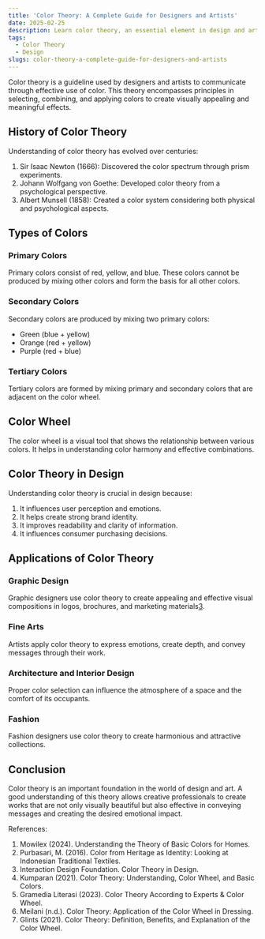 ```yaml
---
title: 'Color Theory: A Complete Guide for Designers and Artists'
date: 2025-02-25
description: Learn color theory, an essential element in design and art. Discover the meaning, types of colors, and their applications across various creative fields.
tags:
  - Color Theory
  - Design
slugs: color-theory-a-complete-guide-for-designers-and-artists
---
```


Color theory is a guideline used by designers and artists to communicate through effective use of color. This theory encompasses principles in selecting, combining, and applying colors to create visually appealing and meaningful effects.

## History of Color Theory

Understanding of color theory has evolved over centuries:

1. Sir Isaac Newton (1666): Discovered the color spectrum through prism experiments.
2. Johann Wolfgang von Goethe: Developed color theory from a psychological perspective.
3. Albert Munsell (1858): Created a color system considering both physical and psychological aspects.

## Types of Colors

### Primary Colors

Primary colors consist of red, yellow, and blue. These colors cannot be produced by mixing other colors and form the basis for all other colors.

### Secondary Colors

Secondary colors are produced by mixing two primary colors:

- Green (blue + yellow)
- Orange (red + yellow)
- Purple (red + blue)

### Tertiary Colors

Tertiary colors are formed by mixing primary and secondary colors that are adjacent on the color wheel.

## Color Wheel

The color wheel is a visual tool that shows the relationship between various colors. It helps in understanding color harmony and effective combinations.

## Color Theory in Design

Understanding color theory is crucial in design because:

1. It influences user perception and emotions.
2. It helps create strong brand identity.
3. It improves readability and clarity of information.
4. It influences consumer purchasing decisions.

## Applications of Color Theory

### Graphic Design

Graphic designers use color theory to create appealing and effective visual compositions in logos, brochures, and marketing materials[3](https://digimind.id/alasan-pentingnya-warna-untuk-seo-website/).

### Fine Arts

Artists apply color theory to express emotions, create depth, and convey messages through their work.

### Architecture and Interior Design

Proper color selection can influence the atmosphere of a space and the comfort of its occupants.

### Fashion

Fashion designers use color theory to create harmonious and attractive collections.

## Conclusion

Color theory is an important foundation in the world of design and art. A good understanding of this theory allows creative professionals to create works that are not only visually beautiful but also effective in conveying messages and creating the desired emotional impact.

References:

1. Mowilex (2024). Understanding the Theory of Basic Colors for Homes.
2. Purbasari, M. (2016). Color from Heritage as Identity: Looking at Indonesian Traditional Textiles.
3. Interaction Design Foundation. Color Theory in Design.
4. Kumparan (2021). Color Theory: Understanding, Color Wheel, and Basic Colors.
5. Gramedia Literasi (2023). Color Theory According to Experts & Color Wheel.
6. Meilani (n.d.). Color Theory: Application of the Color Wheel in Dressing.
7. Glints (2021). Color Theory: Definition, Benefits, and Explanation of the Color Wheel.
